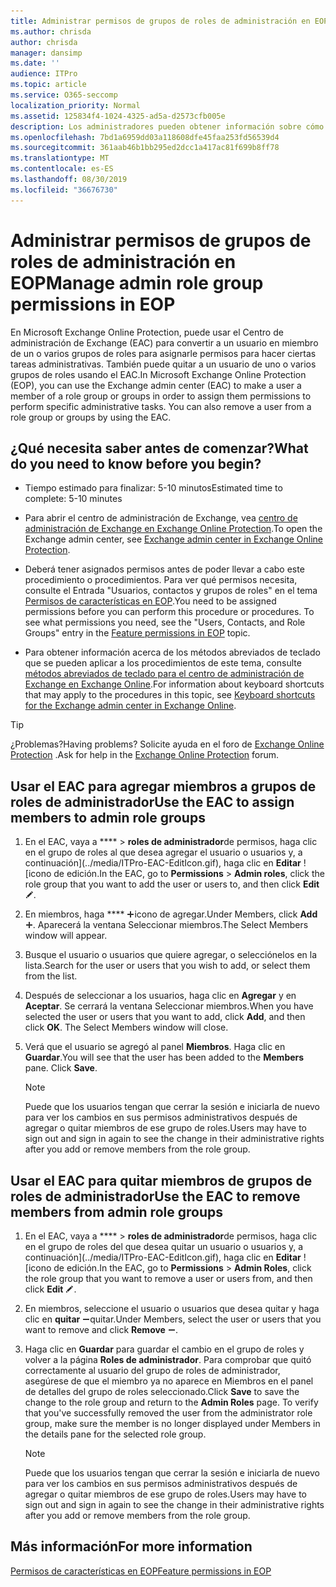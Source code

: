 ```yaml
---
title: Administrar permisos de grupos de roles de administración en EOP
ms.author: chrisda
author: chrisda
manager: dansimp
ms.date: ''
audience: ITPro
ms.topic: article
ms.service: O365-seccomp
localization_priority: Normal
ms.assetid: 125834f4-1024-4325-ad5a-d2573cfb005e
description: Los administradores pueden obtener información sobre cómo asignar o quitar permisos en el centro de administración de Exchange (EAC) en Exchange Online Protection.
ms.openlocfilehash: 7bd1a6959dd03a118608dfe45faa253fd56539d4
ms.sourcegitcommit: 361aab46b1bb295ed2dcc1a417ac81f699b8ff78
ms.translationtype: MT
ms.contentlocale: es-ES
ms.lasthandoff: 08/30/2019
ms.locfileid: "36676730"
---
```

# <a name="manage-admin-role-group-permissions-in-eop"></a><span data-ttu-id="412b5-103">Administrar permisos de grupos de roles de administración en EOP</span><span class="sxs-lookup"><span data-stu-id="412b5-103">Manage admin role group permissions in EOP</span></span>
  
<span data-ttu-id="412b5-p101">En Microsoft Exchange Online Protection, puede usar el Centro de administración de Exchange (EAC) para convertir a un usuario en miembro de un o varios grupos de roles para asignarle permisos para hacer ciertas tareas administrativas. También puede quitar a un usuario de uno o varios grupos de roles usando el EAC.</span><span class="sxs-lookup"><span data-stu-id="412b5-p101">In Microsoft Exchange Online Protection (EOP), you can use the Exchange admin center (EAC) to make a user a member of a role group or groups in order to assign them permissions to perform specific administrative tasks. You can also remove a user from a role group or groups by using the EAC.</span></span>
  
## <a name="what-do-you-need-to-know-before-you-begin"></a><span data-ttu-id="412b5-106">¿Qué necesita saber antes de comenzar?</span><span class="sxs-lookup"><span data-stu-id="412b5-106">What do you need to know before you begin?</span></span>

- <span data-ttu-id="412b5-107">Tiempo estimado para finalizar: 5-10 minutos</span><span class="sxs-lookup"><span data-stu-id="412b5-107">Estimated time to complete: 5-10 minutes</span></span>

- <span data-ttu-id="412b5-108">Para abrir el centro de administración de Exchange, vea [centro de administración de Exchange en Exchange Online Protection](../exchange-admin-center-in-exchange-online-protection-eop.md).</span><span class="sxs-lookup"><span data-stu-id="412b5-108">To open the Exchange admin center, see [Exchange admin center in Exchange Online Protection](../exchange-admin-center-in-exchange-online-protection-eop.md).</span></span>

- <span data-ttu-id="412b5-p102">Deberá tener asignados permisos antes de poder llevar a cabo este procedimiento o procedimientos. Para ver qué permisos necesita, consulte el Entrada "Usuarios, contactos y grupos de roles" en el tema [Permisos de características en EOP](feature-permissions-in-eop.md).</span><span class="sxs-lookup"><span data-stu-id="412b5-p102">You need to be assigned permissions before you can perform this procedure or procedures. To see what permissions you need, see the "Users, Contacts, and Role Groups" entry in the [Feature permissions in EOP](feature-permissions-in-eop.md) topic.</span></span>

- <span data-ttu-id="412b5-111">Para obtener información acerca de los métodos abreviados de teclado que se pueden aplicar a los procedimientos de este tema, consulte [métodos abreviados de teclado para el centro de administración de Exchange en Exchange Online](https://docs.microsoft.com/Exchange/accessibility/keyboard-shortcuts-in-admin-center).</span><span class="sxs-lookup"><span data-stu-id="412b5-111">For information about keyboard shortcuts that may apply to the procedures in this topic, see [Keyboard shortcuts for the Exchange admin center in Exchange Online](https://docs.microsoft.com/Exchange/accessibility/keyboard-shortcuts-in-admin-center).</span></span>

> [!TIP]
> <span data-ttu-id="412b5-112">¿Problemas?</span><span class="sxs-lookup"><span data-stu-id="412b5-112">Having problems?</span></span> <span data-ttu-id="412b5-113">Solicite ayuda en el foro de [Exchange Online Protection](https://go.microsoft.com/fwlink/p/?linkId=285351) .</span><span class="sxs-lookup"><span data-stu-id="412b5-113">Ask for help in the [Exchange Online Protection](https://go.microsoft.com/fwlink/p/?linkId=285351) forum.</span></span>
  
## <a name="use-the-eac-to-assign-members-to-admin-role-groups"></a><span data-ttu-id="412b5-114">Usar el EAC para agregar miembros a grupos de roles de administrador</span><span class="sxs-lookup"><span data-stu-id="412b5-114">Use the EAC to assign members to admin role groups</span></span>

1. <span data-ttu-id="412b5-115">En el EAC, vaya a \*\*\*\* \> **roles de administrador**de permisos, haga clic en el grupo de roles al que desea agregar el usuario o usuarios y, a continuación](../media/ITPro-EAC-EditIcon.gif), haga clic en **Editar** ![icono de edición.</span><span class="sxs-lookup"><span data-stu-id="412b5-115">In the EAC, go to **Permissions** \> **Admin roles**, click the role group that you want to add the user or users to, and then click **Edit** ![Edit icon](../media/ITPro-EAC-EditIcon.gif).</span></span>

2. <span data-ttu-id="412b5-116">En miembros, haga \*\*\*\* ![clic en agregar](../media/ITPro-EAC-AddIcon.gif)icono de agregar.</span><span class="sxs-lookup"><span data-stu-id="412b5-116">Under Members, click **Add** ![Add Icon](../media/ITPro-EAC-AddIcon.gif).</span></span> <span data-ttu-id="412b5-117">Aparecerá la ventana Seleccionar miembros.</span><span class="sxs-lookup"><span data-stu-id="412b5-117">The Select Members window will appear.</span></span>

3. <span data-ttu-id="412b5-118">Busque el usuario o usuarios que quiere agregar, o selecciónelos en la lista.</span><span class="sxs-lookup"><span data-stu-id="412b5-118">Search for the user or users that you wish to add, or select them from the list.</span></span>

4. <span data-ttu-id="412b5-p105">Después de seleccionar a los usuarios, haga clic en **Agregar** y en **Aceptar**. Se cerrará la ventana Seleccionar miembros.</span><span class="sxs-lookup"><span data-stu-id="412b5-p105">When you have selected the user or users that you want to add, click **Add**, and then click **OK**. The Select Members window will close.</span></span>

5. <span data-ttu-id="412b5-p106">Verá que el usuario se agregó al panel **Miembros**. Haga clic en **Guardar**.</span><span class="sxs-lookup"><span data-stu-id="412b5-p106">You will see that the user has been added to the **Members** pane. Click **Save**.</span></span>

   > [!NOTE]
   > <span data-ttu-id="412b5-123">Puede que los usuarios tengan que cerrar la sesión e iniciarla de nuevo para ver los cambios en sus permisos administrativos después de agregar o quitar miembros de ese grupo de roles.</span><span class="sxs-lookup"><span data-stu-id="412b5-123">Users may have to sign out and sign in again to see the change in their administrative rights after you add or remove members from the role group.</span></span> 
  
## <a name="use-the-eac-to-remove-members-from-admin-role-groups"></a><span data-ttu-id="412b5-124">Usar el EAC para quitar miembros de grupos de roles de administrador</span><span class="sxs-lookup"><span data-stu-id="412b5-124">Use the EAC to remove members from admin role groups</span></span>

1. <span data-ttu-id="412b5-125">En el EAC, vaya a \*\*\*\* \> **roles de administrador**de permisos, haga clic en el grupo de roles del que desea quitar un usuario o usuarios y, a continuación](../media/ITPro-EAC-EditIcon.gif), haga clic en **Editar** ![icono de edición.</span><span class="sxs-lookup"><span data-stu-id="412b5-125">In the EAC, go to **Permissions** \> **Admin Roles**, click the role group that you want to remove a user or users from, and then click **Edit** ![Edit icon](../media/ITPro-EAC-EditIcon.gif).</span></span>

2. <span data-ttu-id="412b5-126">En miembros, seleccione el usuario o usuarios que desea quitar y haga clic en **quitar** ![icono](../media/ITPro-EAC-RemoveIcon.gif)quitar.</span><span class="sxs-lookup"><span data-stu-id="412b5-126">Under Members, select the user or users that you want to remove and click **Remove** ![Remove icon](../media/ITPro-EAC-RemoveIcon.gif).</span></span>

3. <span data-ttu-id="412b5-p107">Haga clic en **Guardar** para guardar el cambio en el grupo de roles y volver a la página **Roles de administrador**. Para comprobar que quitó correctamente al usuario del grupo de roles de administrador, asegúrese de que el miembro ya no aparece en Miembros en el panel de detalles del grupo de roles seleccionado.</span><span class="sxs-lookup"><span data-stu-id="412b5-p107">Click **Save** to save the change to the role group and return to the **Admin Roles** page. To verify that you've successfully removed the user from the administrator role group, make sure the member is no longer displayed under Members in the details pane for the selected role group.</span></span>

   > [!NOTE]
   > <span data-ttu-id="412b5-129">Puede que los usuarios tengan que cerrar la sesión e iniciarla de nuevo para ver los cambios en sus permisos administrativos después de agregar o quitar miembros de ese grupo de roles.</span><span class="sxs-lookup"><span data-stu-id="412b5-129">Users may have to sign out and sign in again to see the change in their administrative rights after you add or remove members from the role group.</span></span>
  
## <a name="for-more-information"></a><span data-ttu-id="412b5-130">Más información</span><span class="sxs-lookup"><span data-stu-id="412b5-130">For more information</span></span>

[<span data-ttu-id="412b5-131">Permisos de características en EOP</span><span class="sxs-lookup"><span data-stu-id="412b5-131">Feature permissions in EOP</span></span>](feature-permissions-in-eop.md)
